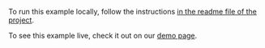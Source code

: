 To run this example locally, follow the instructions [in the readme file of the project](https://github.com/acidb/mobiscroll-demos-vue?tab=readme-ov-file#mobiscroll-vue-demos). 

To see this example live, check it out on our [demo page](https://demo.mobiscroll.com/vue/calendar/week-view#).